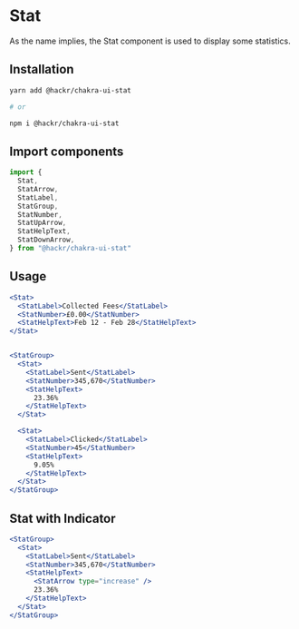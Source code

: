 # Stat

As the name implies, the Stat component is used to display some statistics.

## Installation

```sh
yarn add @hackr/chakra-ui-stat

# or

npm i @hackr/chakra-ui-stat
```

## Import components

```jsx
import {
  Stat,
  StatArrow,
  StatLabel,
  StatGroup,
  StatNumber,
  StatUpArrow,
  StatHelpText,
  StatDownArrow,
} from "@hackr/chakra-ui-stat"
```

## Usage

```jsx
<Stat>
  <StatLabel>Collected Fees</StatLabel>
  <StatNumber>£0.00</StatNumber>
  <StatHelpText>Feb 12 - Feb 28</StatHelpText>
</Stat>


<StatGroup>
  <Stat>
    <StatLabel>Sent</StatLabel>
    <StatNumber>345,670</StatNumber>
    <StatHelpText>
      23.36%
    </StatHelpText>
  </Stat>

  <Stat>
    <StatLabel>Clicked</StatLabel>
    <StatNumber>45</StatNumber>
    <StatHelpText>
      9.05%
    </StatHelpText>
  </Stat>
</StatGroup>
```

## Stat with Indicator

```jsx
<StatGroup>
  <Stat>
    <StatLabel>Sent</StatLabel>
    <StatNumber>345,670</StatNumber>
    <StatHelpText>
      <StatArrow type="increase" />
      23.36%
    </StatHelpText>
  </Stat>
</StatGroup>
```
